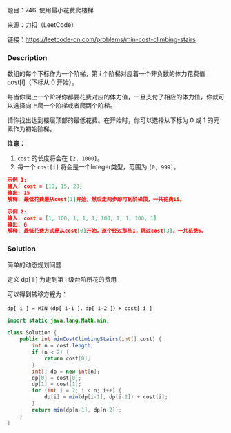 题目：746. 使用最小花费爬楼梯

来源：力扣（LeetCode）

链接：https://leetcode-cn.com/problems/min-cost-climbing-stairs

### Description

数组的每个下标作为一个阶梯，第 i 个阶梯对应着一个非负数的体力花费值 cost[i]（下标从 0 开始）。

每当你爬上一个阶梯你都要花费对应的体力值，一旦支付了相应的体力值，你就可以选择向上爬一个阶梯或者爬两个阶梯。

请你找出达到楼层顶部的最低花费。在开始时，你可以选择从下标为 0 或 1 的元素作为初始阶梯。

**注意：**

1. `cost` 的长度将会在 `[2, 1000]`。
2. 每一个 `cost[i]` 将会是一个Integer类型，范围为 `[0, 999]`。

```json
示例 1:
输入: cost = [10, 15, 20]
输出: 15
解释: 最低花费是从cost[1]开始，然后走两步即可到阶梯顶，一共花费15。

示例 2:
输入: cost = [1, 100, 1, 1, 1, 100, 1, 1, 100, 1]
输出: 6
解释: 最低花费方式是从cost[0]开始，逐个经过那些1，跳过cost[3]，一共花费6。
```



### Solution

简单的动态规划问题

定义 dp[ i ] 为走到第 i 级台阶所花的费用

可以得到转移方程为：

`dp[ i ] = MIN（dp[ i-1 ]，dp[ i-2 ]）+ cost[ i ]`

```java
import static java.lang.Math.min;

class Solution {
    public int minCostClimbingStairs(int[] cost) {
        int n = cost.length;
        if (n < 2) {
            return cost[0];
        }
        int[] dp = new int[n];
        dp[0] = cost[0];
        dp[1] = cost[1];
        for (int i = 2; i < n; i++) {
            dp[i] = min(dp[i-1], dp[i-2]) + cost[i];
        }
        return min(dp[n-1], dp[n-2]);
    }
}
```

